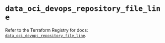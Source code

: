# `data_oci_devops_repository_file_line`

Refer to the Terraform Registry for docs: [`data_oci_devops_repository_file_line`](https://registry.terraform.io/providers/oracle/oci/7.19.0/docs/data-sources/devops_repository_file_line).
